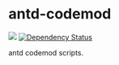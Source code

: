 # antd-codemod

[![](https://img.shields.io/travis/ant-design/antd-codemod.svg?style=flat-square)](https://travis-ci.org/benjycui/exist.js)
[![Dependency Status](https://david-dm.org/ant-design/antd-codemod.svg?style=flat-square)](https://david-dm.org/benjycui/exist.js)

antd codemod scripts.
